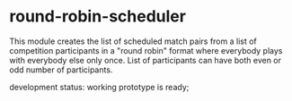 # round-robin-scheduler
This module creates the list of scheduled match pairs from a list of competition participants in a "round robin" format where everybody plays with everybody else only once. List of participants can have both even or odd number of participants.

development status: working prototype is ready;
